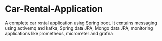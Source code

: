 # Car-Rental-Application
A complete car rental application using Spring boot. It contains messaging using activemq and kafka, Spring data JPA, Mongo data JPA, monitoring applications like prometheus, micrometer and grafna 
